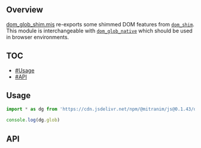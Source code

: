 ## Overview

[dom_glob_shim.mjs](../dom_glob_shim.mjs) re-exports some shimmed DOM features from [`dom_shim`](dom_shim_readme.md). This module is interchangeable with [`dom_glob_native`](dom_glob_native_readme.md) which should be used in browser environments.

## TOC

* [#Usage](#usage)
* [#API](#api)


## Usage

```js
import * as dg from 'https://cdn.jsdelivr.net/npm/@mitranim/js@0.1.43/dom_glob_shim.mjs'

console.log(dg.glob)
```

## API

